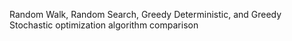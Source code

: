 Random Walk, Random Search, Greedy Deterministic, and Greedy Stochastic optimization algorithm comparison
